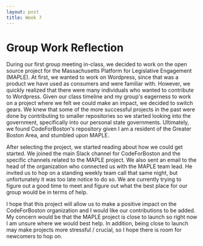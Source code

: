 ```yaml
---
layout: post
title: Week 7
---
```


# Group Work Reflection

During our first group meeting in-class, we decided to work on the open source project for the Massachusetts Platform for Legislative Engagement (MAPLE). At first, we wanted to work on Wordpress, since that was a product we have used as consumers and were familiar with. However, we quickly realized that there were many individuals who wanted to contribute to Wordpress. Given our class timeline and my group's eagerness to work on a project where we felt we could make an impact, we decided to switch gears. We knew that some of the more successful projects in the past were done by contributing to smaller repositories so we started looking into the government, specifically into our personal state governments. Ultimately, we found CodeForBoston's repository given I am a resident of the Greater Boston Area, and stumbled upon MAPLE. 

<!--more-->

After selecting the project, we started reading about how we could get started. We joined the main Slack channel for CodeForBoston and the specific channels related to the MAPLE project. We also sent an email to the head of the organization who connected us with the MAPLE team lead. He invited us to hop on a standing weekly team call that same night, but unfortunately it was too late notice to do so. We are currently trying to figure out a good time to meet and figure out what the best place for our group would be in terms of help. 

I hope that this project will allow us to make a positive impact on the CodeForBoston organization and I would like our contributions to be added. My concern would be that the MAPLE project is close to launch so right now I am unsure where we would best help. In addition, being close to launch may make projects more stressful / crucial, so I hope there is room for newcomers to hop on.